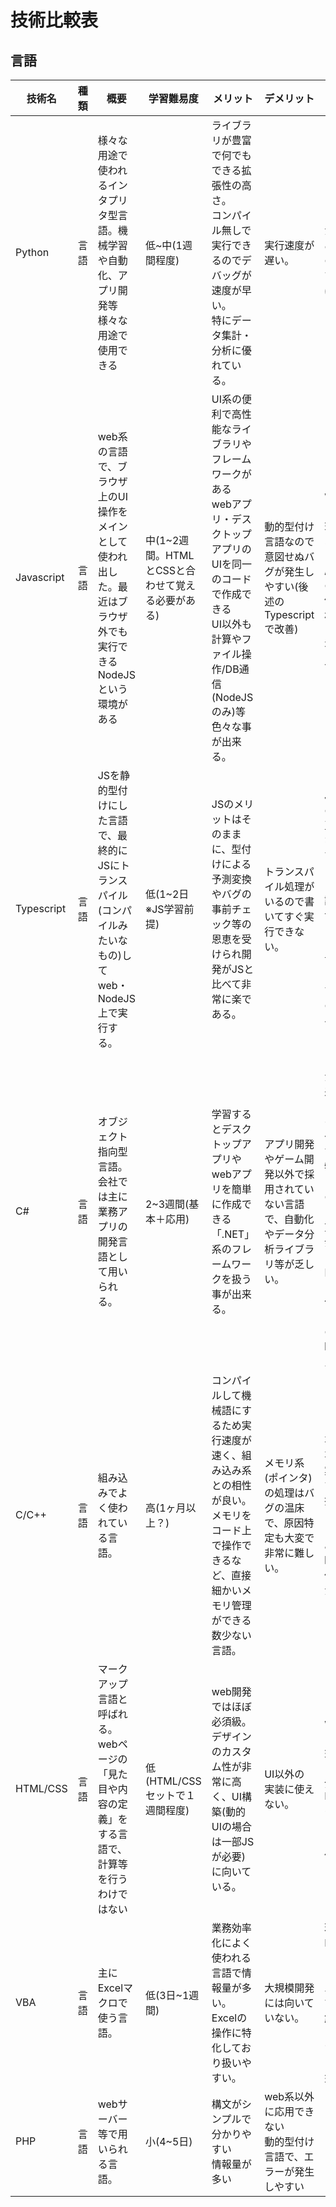 # 技術比較表

## 言語

|技術名|種類|概要|学習難易度|メリット|デメリット|総評|
|---|---|---|---|---|---|---|
|Python|言語|様々な用途で使われるインタプリタ型言語。機械学習や自動化、アプリ開発等様々な用途で使用できる|低~中(1週間程度)|ライブラリが豊富で何でもできる拡張性の高さ。<br>コンパイル無しで実行できるのでデバッグが速度が早い。<br>特にデータ集計・分析に優れている。|実行速度が遅い。|自動化案件が多いため、メインの言語として採用。ほぼ必須知識|
|Javascript|言語|web系の言語で、ブラウザ上のUI操作をメインとして使われ出した。最近はブラウザ外でも実行できるNodeJSという環境がある|中(1~2週間。HTMLとCSSと合わせて覚える必要がある)|UI系の便利で高性能なライブラリやフレームワークがある<br>webアプリ・デスクトップアプリのUIを同一のコードで作成できる<br>UI以外も計算やファイル操作/DB通信(NodeJSのみ)等色々な事が出来る。|動的型付け言語なので意図せぬバグが発生しやすい(後述のTypescriptで改善)|web系を扱うなら必須、かつデスクトップアプリにも応用可能なので習得価値十分。本格的なアプリ開発では有力候補に入るだろう|
|Typescript|言語|JSを静的型付けにした言語で、最終的にJSにトランスパイル(コンパイルみたいなもの)してweb・NodeJS上で実行する。|低(1~2日※JS学習前提)|JSのメリットはそのままに、型付けによる予測変換やバグの事前チェック等の恩恵を受けられ開発がJSと比べて非常に楽である。|トランスパイル処理がいるので書いてすぐ実行できない。|Javascriptのほぼ上位互換のような存在なので、JSとセットで覚えるべき言語。ただし世の中のドキュメントはJSの知識前提で説明しているのでJS→TSの順で学ぶべし。|
|C#|言語|オブジェクト指向型言語。会社では主に業務アプリの開発言語として用いられる。|2~3週間(基本＋応用)|学習するとデスクトップアプリやwebアプリを簡単に作成できる「.NET」系のフレームワークを扱う事が出来る。|アプリ開発やゲーム開発以外で採用されていない言語で、自動化やデータ分析ライブラリ等が乏しい。|アプリ開発が簡単に出来るのが売りだが、ライブラリが少ないので、凝った物を作るならJS/TS用のライブラリを使った方が楽に開発できる。とはいえ社内には.NETで作られたアプリも多いので、必要時に学べば良い。|
|C/C++|言語|組み込みでよく使われている言語。|高(1ヶ月以上？)|コンパイルして機械語にするため実行速度が速く、組み込み系との相性が良い。<br>メモリをコード上で操作できるなど、直接細かいメモリ管理ができる数少ない言語。|メモリ系(ポインタ)の処理はバグの温床で、原因特定も大変で非常に難しい。<br>|事務系の仕事の効率化案件において、あまり採用するメリットが無い。組み込み系を扱う時以外では使わない方がよさそう|
|HTML/CSS|言語|マークアップ言語と呼ばれる。webページの「見た目や内容の定義」をする言語で、計算等を行うわけではない|低(HTML/CSSセットで１週間程度)|web開発ではほぼ必須級。デザインのカスタム性が非常に高く、UI構築(動的UIの場合は一部JSが必要)に向いている。|UI以外の実装に使えない。|web系を触るなら必須。かつアプリのUI部分にHTML/CSSを採用することもできるので学ぶ価値アリ|
|VBA|言語|主にExcelマクロで使う言語。|低(3日~1週間)|業務効率化によく使われる言語で情報量が多い。Excelの操作に特化しており扱いやすい。|大規模開発には向いていない。|現場ではExcelマクロで動いているシステムも多いので、最低限解読スキルは身に着けた方が良い。ほぼ必須知識|
|PHP|言語|webサーバー等で用いられる言語。|小(4~5日)|構文がシンプルで分かりやすい<br>情報量が多い|web系以外に応用できない<br>動的型付け言語で、エラーが発生しやすい||
